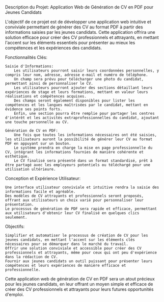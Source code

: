 Description du Projet: Application Web de Génération de CV en PDF pour Jeunes Candidats

L'objectif de ce projet est de développer une application web intuitive et conviviale permettant de générer des CV au format PDF à partir des informations saisies par les jeunes candidats. Cette application offrira une solution efficace pour créer des CV professionnels et attrayants, en mettant l'accent sur les éléments essentiels pour présenter au mieux les compétences et les expériences des candidats.

Fonctionnalités Clés:

    Saisie d'Informations:
        Les utilisateurs pourront saisir leurs coordonnées personnelles, y compris leur nom, adresse, adresse e-mail et numéro de téléphone.
        Un champ sera prévu pour télécharger une photo du candidat, permettant ainsi de personnaliser le CV.
        Les utilisateurs pourront ajouter des sections détaillant leurs expériences de stage et leurs formations, mettant en valeur leurs réalisations et compétences acquises.
        Des champs seront également disponibles pour lister les compétences et les langues maîtrisées par le candidat, mettant en évidence ses points forts.
        Enfin, une section pourra être remplie pour partager les centres d'intérêt et les activités extraprofessionnelles du candidat, ajoutant une touche personnelle au CV.

    Génération de CV en PDF:
        Une fois que toutes les informations nécessaires ont été saisies, les utilisateurs auront la possibilité de générer leur CV au format PDF en appuyant sur un bouton.
        Le système prendra en charge la mise en page professionnelle du CV, intégrant les informations fournies de manière cohérente et esthétique.
        Le CV finalisé sera présenté dans un format standardisé, prêt à être partagé avec les employeurs potentiels ou téléchargé pour une utilisation ultérieure.

Conception et Expérience Utilisateur:

    Une interface utilisateur conviviale et intuitive rendra la saisie des informations facile et agréable.
    Des modèles de CV attrayants et professionnels seront proposés, offrant aux utilisateurs un choix varié pour personnaliser leur présentation.
    Le processus de génération de PDF sera rapide et efficace, permettant aux utilisateurs d'obtenir leur CV finalisé en quelques clics seulement.

Objectifs:

    Simplifier et automatiser le processus de création de CV pour les jeunes candidats, en mettant l'accent sur les éléments clés nécessaires pour se démarquer dans le marché du travail.
    Offrir une solution conviviale et accessible pour créer des CV professionnels et attrayants, même pour ceux qui ont peu d'expérience dans la rédaction de CV.
    Fournir aux jeunes candidats un outil puissant pour présenter leurs compétences et leurs expériences de manière efficace et professionnelle.

Cette application web de génération de CV en PDF sera un atout précieux pour les jeunes candidats, en leur offrant un moyen simple et efficace de créer des CV professionnels et attrayants pour leurs futures opportunités d'emploi.
